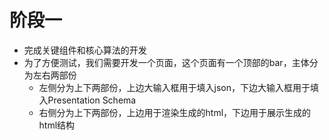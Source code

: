 # 阶段一

- 完成关键组件和核心算法的开发
- 为了方便测试，我们需要开发一个页面，这个页面有一个顶部的bar，主体分为左右两部份
  - 左侧分为上下两部份，上边大输入框用于填入json，下边大输入框用于填入Presentation Schema
  - 右侧分为上下两部份，上边用于渲染生成的html，下边用于展示生成的html结构
